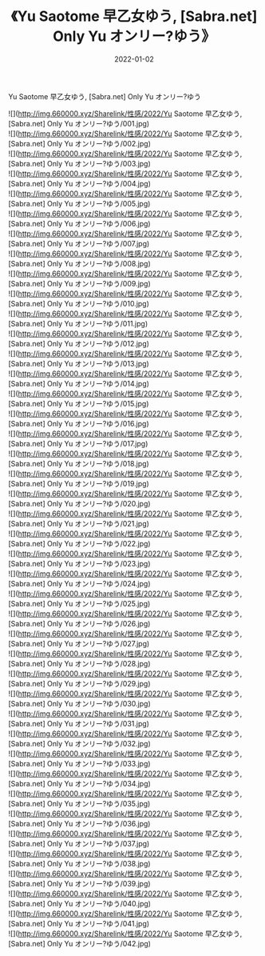 ﻿---
layout: post
title:  《Yu Saotome 早乙女ゆう, [Sabra.net] Only Yu オンリー?ゆう》
date:   2022-01-02
img: http://img.660000.xyz/Sharelink/性感/2022/Yu Saotome 早乙女ゆう, [Sabra.net] Only Yu オンリー?ゆう/000.jpg
categories: [美女, 清纯, 唯美]
---

Yu Saotome 早乙女ゆう, [Sabra.net] Only Yu オンリー?ゆう

  ![](http://img.660000.xyz/Sharelink/性感/2022/Yu Saotome 早乙女ゆう, [Sabra.net] Only Yu オンリー?ゆう/001.jpg) <br> ![](http://img.660000.xyz/Sharelink/性感/2022/Yu Saotome 早乙女ゆう, [Sabra.net] Only Yu オンリー?ゆう/002.jpg) <br> ![](http://img.660000.xyz/Sharelink/性感/2022/Yu Saotome 早乙女ゆう, [Sabra.net] Only Yu オンリー?ゆう/003.jpg) <br> ![](http://img.660000.xyz/Sharelink/性感/2022/Yu Saotome 早乙女ゆう, [Sabra.net] Only Yu オンリー?ゆう/004.jpg) <br> ![](http://img.660000.xyz/Sharelink/性感/2022/Yu Saotome 早乙女ゆう, [Sabra.net] Only Yu オンリー?ゆう/005.jpg) <br> ![](http://img.660000.xyz/Sharelink/性感/2022/Yu Saotome 早乙女ゆう, [Sabra.net] Only Yu オンリー?ゆう/006.jpg) <br> ![](http://img.660000.xyz/Sharelink/性感/2022/Yu Saotome 早乙女ゆう, [Sabra.net] Only Yu オンリー?ゆう/007.jpg) <br> ![](http://img.660000.xyz/Sharelink/性感/2022/Yu Saotome 早乙女ゆう, [Sabra.net] Only Yu オンリー?ゆう/008.jpg) <br> ![](http://img.660000.xyz/Sharelink/性感/2022/Yu Saotome 早乙女ゆう, [Sabra.net] Only Yu オンリー?ゆう/009.jpg) <br> ![](http://img.660000.xyz/Sharelink/性感/2022/Yu Saotome 早乙女ゆう, [Sabra.net] Only Yu オンリー?ゆう/010.jpg) <br> ![](http://img.660000.xyz/Sharelink/性感/2022/Yu Saotome 早乙女ゆう, [Sabra.net] Only Yu オンリー?ゆう/011.jpg) <br> ![](http://img.660000.xyz/Sharelink/性感/2022/Yu Saotome 早乙女ゆう, [Sabra.net] Only Yu オンリー?ゆう/012.jpg) <br> ![](http://img.660000.xyz/Sharelink/性感/2022/Yu Saotome 早乙女ゆう, [Sabra.net] Only Yu オンリー?ゆう/013.jpg) <br> ![](http://img.660000.xyz/Sharelink/性感/2022/Yu Saotome 早乙女ゆう, [Sabra.net] Only Yu オンリー?ゆう/014.jpg) <br> ![](http://img.660000.xyz/Sharelink/性感/2022/Yu Saotome 早乙女ゆう, [Sabra.net] Only Yu オンリー?ゆう/015.jpg) <br> ![](http://img.660000.xyz/Sharelink/性感/2022/Yu Saotome 早乙女ゆう, [Sabra.net] Only Yu オンリー?ゆう/016.jpg) <br> ![](http://img.660000.xyz/Sharelink/性感/2022/Yu Saotome 早乙女ゆう, [Sabra.net] Only Yu オンリー?ゆう/017.jpg) <br> ![](http://img.660000.xyz/Sharelink/性感/2022/Yu Saotome 早乙女ゆう, [Sabra.net] Only Yu オンリー?ゆう/018.jpg) <br> ![](http://img.660000.xyz/Sharelink/性感/2022/Yu Saotome 早乙女ゆう, [Sabra.net] Only Yu オンリー?ゆう/019.jpg) <br> ![](http://img.660000.xyz/Sharelink/性感/2022/Yu Saotome 早乙女ゆう, [Sabra.net] Only Yu オンリー?ゆう/020.jpg) <br> ![](http://img.660000.xyz/Sharelink/性感/2022/Yu Saotome 早乙女ゆう, [Sabra.net] Only Yu オンリー?ゆう/021.jpg) <br> ![](http://img.660000.xyz/Sharelink/性感/2022/Yu Saotome 早乙女ゆう, [Sabra.net] Only Yu オンリー?ゆう/022.jpg) <br> ![](http://img.660000.xyz/Sharelink/性感/2022/Yu Saotome 早乙女ゆう, [Sabra.net] Only Yu オンリー?ゆう/023.jpg) <br> ![](http://img.660000.xyz/Sharelink/性感/2022/Yu Saotome 早乙女ゆう, [Sabra.net] Only Yu オンリー?ゆう/024.jpg) <br> ![](http://img.660000.xyz/Sharelink/性感/2022/Yu Saotome 早乙女ゆう, [Sabra.net] Only Yu オンリー?ゆう/025.jpg) <br> ![](http://img.660000.xyz/Sharelink/性感/2022/Yu Saotome 早乙女ゆう, [Sabra.net] Only Yu オンリー?ゆう/026.jpg) <br> ![](http://img.660000.xyz/Sharelink/性感/2022/Yu Saotome 早乙女ゆう, [Sabra.net] Only Yu オンリー?ゆう/027.jpg) <br> ![](http://img.660000.xyz/Sharelink/性感/2022/Yu Saotome 早乙女ゆう, [Sabra.net] Only Yu オンリー?ゆう/028.jpg) <br> ![](http://img.660000.xyz/Sharelink/性感/2022/Yu Saotome 早乙女ゆう, [Sabra.net] Only Yu オンリー?ゆう/029.jpg) <br> ![](http://img.660000.xyz/Sharelink/性感/2022/Yu Saotome 早乙女ゆう, [Sabra.net] Only Yu オンリー?ゆう/030.jpg) <br> ![](http://img.660000.xyz/Sharelink/性感/2022/Yu Saotome 早乙女ゆう, [Sabra.net] Only Yu オンリー?ゆう/031.jpg) <br> ![](http://img.660000.xyz/Sharelink/性感/2022/Yu Saotome 早乙女ゆう, [Sabra.net] Only Yu オンリー?ゆう/032.jpg) <br> ![](http://img.660000.xyz/Sharelink/性感/2022/Yu Saotome 早乙女ゆう, [Sabra.net] Only Yu オンリー?ゆう/033.jpg) <br> ![](http://img.660000.xyz/Sharelink/性感/2022/Yu Saotome 早乙女ゆう, [Sabra.net] Only Yu オンリー?ゆう/034.jpg) <br> ![](http://img.660000.xyz/Sharelink/性感/2022/Yu Saotome 早乙女ゆう, [Sabra.net] Only Yu オンリー?ゆう/035.jpg) <br> ![](http://img.660000.xyz/Sharelink/性感/2022/Yu Saotome 早乙女ゆう, [Sabra.net] Only Yu オンリー?ゆう/036.jpg) <br> ![](http://img.660000.xyz/Sharelink/性感/2022/Yu Saotome 早乙女ゆう, [Sabra.net] Only Yu オンリー?ゆう/037.jpg) <br> ![](http://img.660000.xyz/Sharelink/性感/2022/Yu Saotome 早乙女ゆう, [Sabra.net] Only Yu オンリー?ゆう/038.jpg) <br> ![](http://img.660000.xyz/Sharelink/性感/2022/Yu Saotome 早乙女ゆう, [Sabra.net] Only Yu オンリー?ゆう/039.jpg) <br> ![](http://img.660000.xyz/Sharelink/性感/2022/Yu Saotome 早乙女ゆう, [Sabra.net] Only Yu オンリー?ゆう/040.jpg) <br> ![](http://img.660000.xyz/Sharelink/性感/2022/Yu Saotome 早乙女ゆう, [Sabra.net] Only Yu オンリー?ゆう/041.jpg) <br> ![](http://img.660000.xyz/Sharelink/性感/2022/Yu Saotome 早乙女ゆう, [Sabra.net] Only Yu オンリー?ゆう/042.jpg) <br>